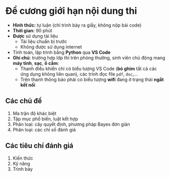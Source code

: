 # Đề cương giới hạn nội dung thi
* **Hình thức:** tự luận (chỉ trình bày ra giấy, không nộp bài code)
* **Thời gian:** 90 phút
* **Được** sử dụng tài liệu
  + Tài liệu chuẩn bị trước
  + Không được sử dụng internet
* Tính toán, lập trình bằng **Python** qua **VS Code**
* **Ghi chú**: trường hợp lớp thi trên phòng thường, sinh viên chủ động mang **máy tính**, **sạc**, **ổ cắm**:
  + Thanh điều khiển chỉ có biểu tượng VS Code (**bỏ ghim** tất cả các ứng dụng không liên quan), các trình đọc file `pdf`, `doc`,...
  + Trên thanh thông báo phải có biểu tượng **wifi** đang ở trạng thái **ngắt kết nối**

## Các chủ đề
<ol>
  <li>Ma trận độ khác biệt</li>
  <li>Tập mục phổ biến, luật kết hợp</li>
  <li>Phân loại: cây quyết định, phương pháp Bayes đơn giản</li>
  <li>Phân loại: các chỉ số đánh giá</li>
</ol>

## Các tiêu chí đánh giá
<ol>
  <li>Kiến thức</li>
  <li>Kỹ năng</li>
  <li>Trình bày</li>
</ol>
